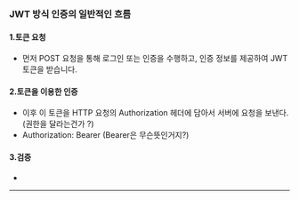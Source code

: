 
### JWT 방식 인증의 일반적인 흐름

#### 1.토큰 요청 
- 먼저 POST 요청을 통해 로그인 또는 인증을 수행하고, 인증 정보를 제공하여 JWT 토큰을 받습니다.
#### 2.토큰을 이용한 인증
- 이후 이 토큰을 HTTP 요청의 Authorization 헤더에 담아서 서버에 요청을 보낸다. (권한을 달라는건가 ?)
- Authorization: Bearer (Bearer은 무슨뜻인거지?)
#### 3.검증
- 

---
